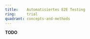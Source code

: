```yaml
---
title:    Automatisiertes E2E Testing  
ring:     trial  
quadrant: concepts-and-methods
---
```


**TODO**
